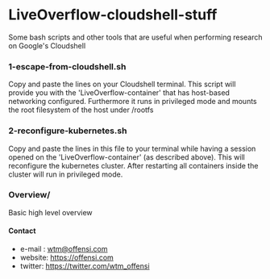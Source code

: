 # LiveOverflow-cloudshell-stuff
Some bash scripts and other tools that are useful when performing research on Google's Cloudshell

### 1-escape-from-cloudshell.sh
Copy and paste the lines on your Cloudshell terminal. 
This script will provide you with the 'LiveOverflow-container' that has host-based networking configured. Furthermore it runs in privileged mode and mounts the root filesystem of the host under /rootfs


### 2-reconfigure-kubernetes.sh
Copy and paste the lines in this file to your terminal while having a session opened on the 'LiveOverflow-container' (as described above). This will reconfigure the kubernetes cluster. After restarting all containers inside the cluster will run in privileged mode. 

### Overview/ 
Basic high level overview 


#### Contact

- e-mail : wtm@offensi.com
- website: https://offensi.com
- twitter: https://twitter.com/wtm_offensi
